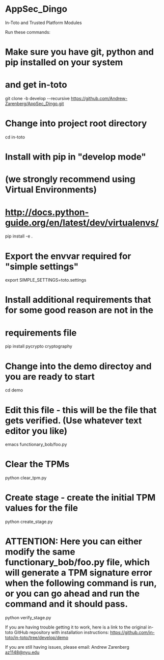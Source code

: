 # AppSec_Dingo
In-Toto and Trusted Platform Modules

Run these commands:

# Make sure you have git, python and pip installed on your system
# and get in-toto
git clone -b develop --recursive https://github.com/Andrew-Zarenberg/AppSec_Dingo.git

# Change into project root directory
cd in-toto

# Install with pip in "develop mode"
# (we strongly recommend using Virtual Environments)
# http://docs.python-guide.org/en/latest/dev/virtualenvs/
pip install -e .

# Export the envvar required for "simple settings"
export SIMPLE_SETTINGS=toto.settings

# Install additional requirements that for some good reason are not in the
# requirements file
pip install pycrypto cryptography

# Change into the demo directoy and you are ready to start
cd demo

# Edit this file - this will be the file that gets verified. (Use whatever text editor you like)
emacs functionary_bob/foo.py

# Clear the TPMs
python clear_tpm.py

# Create stage - create the initial TPM values for the file
python create_stage.py

# ATTENTION: Here you can either modify the same functionary_bob/foo.py file, which will generate a TPM signature error when the following command is run, or you can go ahead and run the command and it should pass.
python verify_stage.py


If you are having trouble getting it to work, here is a link to the original in-toto GitHub repository with installation instructions: https://github.com/in-toto/in-toto/tree/develop/demo

If you are still having issues, please email:
Andrew Zarenberg <az1148@nyu.edu>
